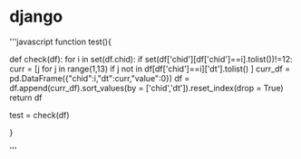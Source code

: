 # django

'''javascript
function test(){


def check(df):
  for i in set(df.chid):
    if set(df['chid'][df['chid']==i].tolist())!=12:
      curr = [j  for j in range(1,13) if j not in df[df['chid']==i]['dt'].tolist() ]
      curr_df = pd.DataFrame({"chid":i,"dt":curr,"value":0})
      df = df.append(curr_df).sort_values(by = ['chid','dt']).reset_index(drop = True)
  return df

test = check(df)

}

'''
